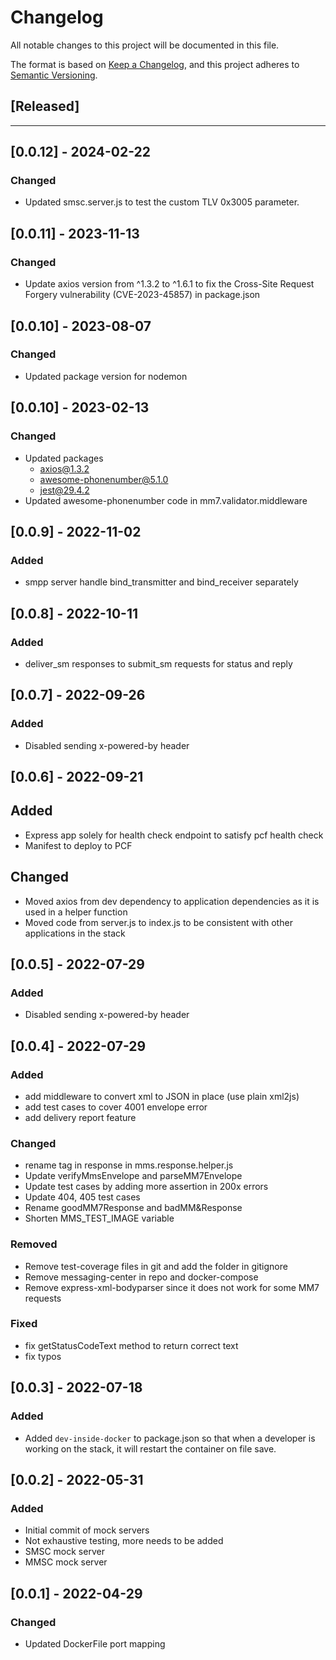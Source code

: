 # Changelog

All notable changes to this project will be documented in this file.

The format is based on [Keep a Changelog](https://keepachangelog.com/en/1.0.0/),
and this project adheres to [Semantic Versioning](https://semver.org/spec/v2.0.0.html).

## [Released]

---

## [0.0.12] - 2024-02-22

### Changed

- Updated smsc.server.js to test the custom TLV 0x3005 parameter.

## [0.0.11] - 2023-11-13

### Changed

- Update axios version from ^1.3.2 to ^1.6.1 to fix the Cross-Site Request Forgery vulnerability (CVE-2023-45857) in package.json

## [0.0.10] - 2023-08-07

### Changed

- Updated package version for nodemon

## [0.0.10] - 2023-02-13

### Changed

- Updated packages
  - axios@1.3.2
  - awesome-phonenumber@5.1.0
  - jest@29.4.2
- Updated awesome-phonenumber code in mm7.validator.middleware

## [0.0.9] - 2022-11-02

### Added

- smpp server handle bind_transmitter and bind_receiver separately

## [0.0.8] - 2022-10-11

### Added

- deliver_sm responses to submit_sm requests for status and reply

## [0.0.7] - 2022-09-26

### Added

- Disabled sending x-powered-by header

## [0.0.6] - 2022-09-21

## Added

- Express app solely for health check endpoint to satisfy pcf health check
- Manifest to deploy to PCF

## Changed

- Moved axios from dev dependency to application dependencies as it is used in a helper function
- Moved code from server.js to index.js to be consistent with other applications in the stack

## [0.0.5] - 2022-07-29

### Added

- Disabled sending x-powered-by header

## [0.0.4] - 2022-07-29

### Added

- add middleware to convert xml to JSON in place (use plain xml2js)
- add test cases to cover 4001 envelope error
- add delivery report feature

### Changed

- rename tag in response in mms.response.helper.js
- Update verifyMmsEnvelope and parseMM7Envelope
- Update test cases by adding more assertion in 200x errors
- Update 404, 405 test cases
- Rename goodMM7Response and badMM&Response
- Shorten MMS_TEST_IMAGE variable

### Removed

- Remove test-coverage files in git and add the folder in gitignore
- Remove messaging-center in repo and docker-compose
- Remove express-xml-bodyparser since it does not work for some MM7 requests

### Fixed

- fix getStatusCodeText method to return correct text
- fix typos

## [0.0.3] - 2022-07-18

### Added

- Added `dev-inside-docker` to package.json so that when a developer is working on the stack, it will restart the container on file save.

## [0.0.2] - 2022-05-31

### Added

- Initial commit of mock servers
- Not exhaustive testing, more needs to be added
- SMSC mock server
- MMSC mock server

## [0.0.1] - 2022-04-29

### Changed

- Updated DockerFile port mapping

<!-- Template - To be left at end of file
## [Version Number] - [Date]
### Added
-   [List of additions]

### Changed
-   [List of changes]

### Deprecated
-   [List of deprecations]

### Removed
-   [List of removals]

### Fixed
-   [List of fixes]

### Security
-   [List of security related changes] -->
